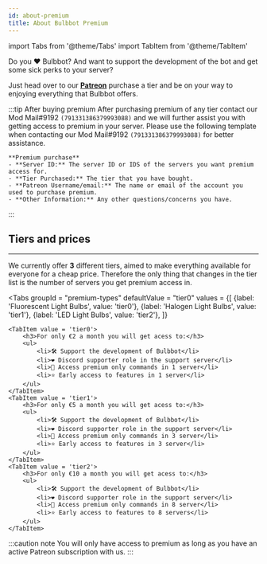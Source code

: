 ```yaml
---
id: about-premium
title: About Bulbbot Premium
---
```


import Tabs from '@theme/Tabs'
import TabItem from '@theme/TabItem'

Do you ❤️ Bulbbot? And want to support the development of the bot and get some sick perks to your server?

Just head over to our [**Patreon**](https://bulbbot.mrphilip.xyz/patreon) purchase a tier and be on your way to enjoying everything that Bulbbot offers.

:::tip After buying premium
After purchasing premium of any tier contact our Mod Mail#9192 `(791331386379993088)` and we will further assist you with getting access to premium in your server. Please use the following template when contacting our Mod Mail#9192 `(791331386379993088)` for better assistance. 

```
**Premium purchase**
- **Server ID:** The server ID or IDS of the servers you want premium access for.
- **Tier Purchased:** The tier that you have bought.
- **Patreon Username/email:** The name or email of the account you used to purchase premium.
- **Other Information:** Any other questions/concerns you have.
```
:::

## Tiers and prices
---
We currently offer **3** different tiers, aimed to make everything available for everyone for a cheap price. Therefore the only thing that changes in the tier list is the number of servers you get premium access in.

<Tabs
groupId = "premium-types"
defaultValue = "tier0"
values = {[
        {label: 'Fluorescent Light Bulbs', value: 'tier0'},
        {label: 'Halogen Light Bulbs', value: 'tier1'},
        {label: 'LED Light Bulbs', value: 'tier2'},
    ]}
>
    <TabItem value = 'tier0'>
        <h3>For only €2 a month you will get acess to:</h3>
        <ul>
            <li>🛠️ Support the development of Bulbbot</li>
            <li>❤️ Discord supporter role in the support server</li>
            <li>👑 Access premium only commands in 1 server</li>
            <li>⭐ Early access to features in 1 server</li>
        </ul>
    </TabItem>
    <TabItem value = 'tier1'>
        <h3>For only €5 a month you will get acess to:</h3>
        <ul>
            <li>🛠️ Support the development of Bulbbot</li>
            <li>❤️ Discord supporter role in the support server</li>
            <li>👑 Access premium only commands in 3 server</li>
            <li>⭐ Early access to features in 3 server</li>
        </ul>
    </TabItem>
    <TabItem value = 'tier2'>
        <h3>For only €10 a month you will get acess to:</h3>
        <ul>
            <li>🛠️ Support the development of Bulbbot</li>
            <li>❤️ Discord supporter role in the support server</li>
            <li>👑 Access premium only commands in 8 server</li>
            <li>⭐ Early access to features to 8 servers</li>
        </ul>
    </TabItem>
</Tabs>

:::caution note
You will only have access to premium as long as you have an active Patreon subscription with us.
:::